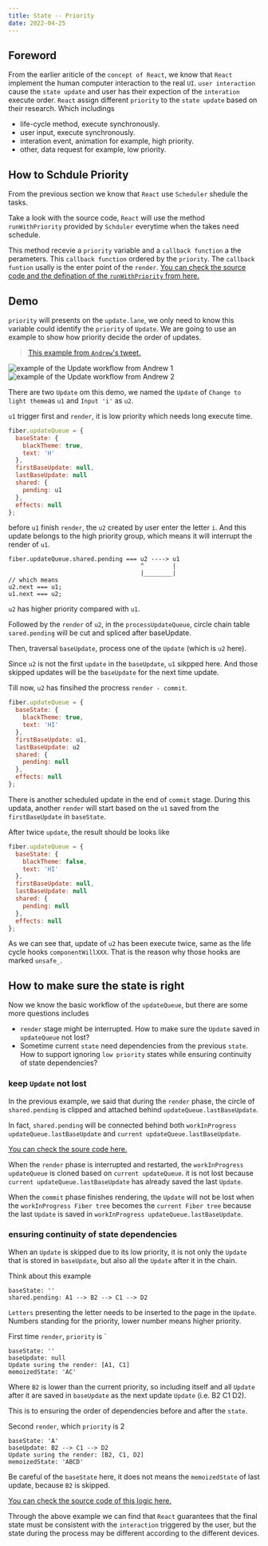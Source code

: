 ```yaml
---
title: State -- Priority
date: 2022-04-25
---
```


## Foreword

From the earlier ariticle of the `concept of React`, we know that `React` implement the human computer interaction to the real `UI`. `user interaction` cause the `state update` and user has their expection of the `interation` execute order. `React` assign different `priority` to the `state update` based on their research. Which includings

- life-cycle method, execute synchronously.
- user input, execute synchronously.
- interation event, animation for example, high priority.
- other, data request for example, low priority.

## How to Schdule Priority

From the previous section we know that `React` use `Scheduler` shedule the tasks.

Take a look with the source code, `React` will use the method `runWithPriority` provided by `Schduler` everytime when the takes need schedule.

This method recevie a `priority` variable and a `callback function` a the perameters. This `callback function` ordered by the `priority`. The `callback funtion` usally is the enter point of the `render`. [You can check the source code and the defination of the `runWithPriority` from here.](https://github.com/facebook/react/blob/970fa122d8188bafa600e9b5214833487fbf1092/packages/scheduler/src/Scheduler.js#L217)

## Demo

`priority` will presents on the `update.lane`, we only need to know this variable could identify the `priority` of `Update`. We are going to use an example to show how priority decide the order of updates.

> [This example from `Andrew`'s tweet.](https://twitter.com/acdlite/status/978412930973687808)

![example of the Update workflow from Andrew 1](../images/statepriority1.jpg)
![example of the Update workflow from Andrew 2](../images/statepriority2.jpg)

There are two `Update` om this demo, we named the `Update` of `Change to light theme`as `u1` and `Input 'i'` as `u2`.

`u1` trigger first and `render`, it is low priority which needs long execute time.

```js
fiber.updateQueue = {
  baseState: {
    blackTheme: true,
    text: 'H'
  },
  firstBaseUpdate: null,
  lastBaseUpdate: null
  shared: {
    pending: u1
  },
  effects: null
};
```

before `u1` finish `render`, the `u2` created by user enter the letter `i`. And this update belongs to the high priority group, which means it will interrupt the render of `u1`.

```
fiber.updateQueue.shared.pending === u2 ----> u1
                                     ^        |
                                     |________|
// which means
u2.next === u1;
u1.next === u2;
```

`u2` has higher priority compared with `u1`.

Followed by the `render` of `u2`, in the `processUpdateQueue`, circle chain table `sared.pending` will be cut and spliced after baseUpdate.

Then, traversal `baseUpdate`, process one of the `Update` (which is `u2` here).

Since `u2` is not the first `update` in the `baseUpdate`, `u1` sikpped here. And those skipped updates will be the `baseUpdate` for the next time update.

Till now, `u2` has finsihed the procress `render - commit`.

```js
fiber.updateQueue = {
  baseState: {
    blackTheme: true,
    text: 'HI'
  },
  firstBaseUpdate: u1,
  lastBaseUpdate: u2
  shared: {
    pending: null
  },
  effects: null
};
```

There is another scheduled update in the end of `commit` stage. During this updata, another `render` will start based on the `u1` saved from the `firstBaseUpdate` in `baseState`.

After twice `update`, the result should be looks like

```js
fiber.updateQueue = {
  baseState: {
    blackTheme: false,
    text: 'HI'
  },
  firstBaseUpdate: null,
  lastBaseUpdate: null
  shared: {
    pending: null
  },
  effects: null
};
```

As we can see that, update of `u2` has been execute twice, same as the life cycle hooks `componentWillXXX`. That is the reason why those hooks are marked `unsafe_`.

## How to make sure the state is right

Now we know the basic workflow of the `updateQueue`, but there are some more questions includes

- `render` stage might be interrupted. How to make sure the `Update` saved in `updateQueue` not lost?
- Sometime current `state` need dependencies from the previous `state`. How to support ignoring `low priority` states while ensuring continuity of state dependencies?

### keep `Update` not lost

In the previous example, we said that during the `render` phase, the circle of `shared.pending` is clipped and attached behind `updateQueue.lastBaseUpdate`.

In fact, `shared.pending` will be connected behind both `workInProgress updateQueue.lastBaseUpdate` and `current updateQueue.lastBaseUpdate`.

[You can check the soure code here.](https://github.com/facebook/react/blob/970fa122d8188bafa600e9b5214833487fbf1092/packages/react-reconciler/src/ReactUpdateQueue.new.js#L424)

When the `render` phase is interrupted and restarted, the `workInProgress updateQueue` is cloned based on `current updateQueue`. it is not lost because `current updateQueue.lastBaseUpdate` has already saved the last `Update`.

When the `commit` phase finishes rendering, the `Update` will not be lost when the `workInProgress Fiber tree` becomes the `current Fiber tree` because the last `Update` is saved in `workInProgress updateQueue.lastBaseUpdate`.

### ensuring continuity of state dependencies

When an `Update` is skipped due to its low priority, it is not only the `Update` that is stored in `baseUpdate`, but also all the `Update` after it in the chain.

Think about this example

```
baseState: ''
shared.pending: A1 --> B2 --> C1 --> D2
```

`Letters` presenting the letter needs to be inserted to the page in the `Update`. Numbers standing for the priority, lower number means higher priority.

First time `render`, `priority` is `

```
baseState: ''
baseUpdate: null
Update suring the render: [A1, C1]
memoizedState: 'AC'
```

Where `B2` is lower than the current priority, so including itself and all `Update` after it are saved in `baseUpdate` as the next update `Update` (i.e. B2 C1 D2).

This is to ensuring the order of dependencies before and after the `state`.

Second `render`, which `priority` is 2

```
baseState: 'A'
baseUpdate: B2 --> C1 --> D2
Update suring the render: [B2, C1, D2]
memoizedState: 'ABCD'
```

Be careful of the `baseState` here, it does not means the `memoizedState` of last update, because `B2` is skipped.

[You can check the source code of this logic here.](https://github.com/facebook/react/blob/970fa122d8188bafa600e9b5214833487fbf1092/packages/react-reconciler/src/ReactUpdateQueue.new.js#L479)

Through the above example we can find that `React` guarantees that the final state must be consistent with the `interaction` triggered by the user, but the state during the process may be different according to the different devices.
